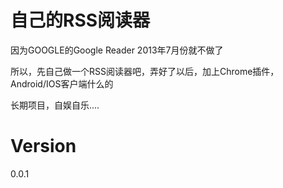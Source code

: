 自己的RSS阅读器
===============
因为GOOGLE的Google Reader 2013年7月份就不做了

所以，先自己做一个RSS阅读器吧，弄好了以后，加上Chrome插件，Android/IOS客户端什么的

长期项目，自娱自乐....

Version
=======
0.0.1


